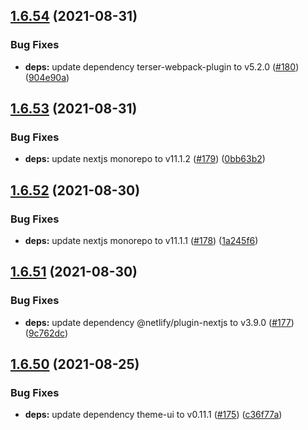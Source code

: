 ## [1.6.54](https://github.com/dds/bosabosa.org/compare/v1.6.53...v1.6.54) (2021-08-31)


### Bug Fixes

* **deps:** update dependency terser-webpack-plugin to v5.2.0 ([#180](https://github.com/dds/bosabosa.org/issues/180)) ([904e90a](https://github.com/dds/bosabosa.org/commit/904e90a3044969651f9873d91b340c038fe9c0dd))



## [1.6.53](https://github.com/dds/bosabosa.org/compare/v1.6.52...v1.6.53) (2021-08-31)


### Bug Fixes

* **deps:** update nextjs monorepo to v11.1.2 ([#179](https://github.com/dds/bosabosa.org/issues/179)) ([0bb63b2](https://github.com/dds/bosabosa.org/commit/0bb63b21684bc26d7b0c3668b59cf428fb7e8057))



## [1.6.52](https://github.com/dds/bosabosa.org/compare/v1.6.51...v1.6.52) (2021-08-30)


### Bug Fixes

* **deps:** update nextjs monorepo to v11.1.1 ([#178](https://github.com/dds/bosabosa.org/issues/178)) ([1a245f6](https://github.com/dds/bosabosa.org/commit/1a245f621a46b07c42480949e868fdaba0ed9546))



## [1.6.51](https://github.com/dds/bosabosa.org/compare/v1.6.50...v1.6.51) (2021-08-30)


### Bug Fixes

* **deps:** update dependency @netlify/plugin-nextjs to v3.9.0 ([#177](https://github.com/dds/bosabosa.org/issues/177)) ([9c762dc](https://github.com/dds/bosabosa.org/commit/9c762dc0b9e578122d13905993298d99a7bedab7))



## [1.6.50](https://github.com/dds/bosabosa.org/compare/v1.6.49...v1.6.50) (2021-08-25)


### Bug Fixes

* **deps:** update dependency theme-ui to v0.11.1 ([#175](https://github.com/dds/bosabosa.org/issues/175)) ([c36f77a](https://github.com/dds/bosabosa.org/commit/c36f77aac3fe19a9c2f593708ff48d4ce54ef5d1))



